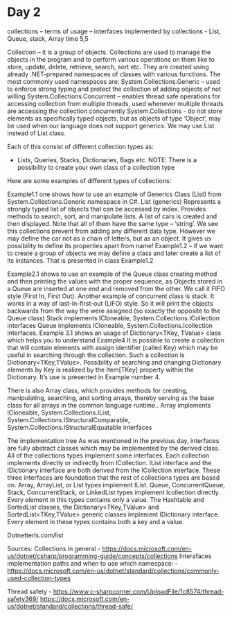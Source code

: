 # Day 2

collections – terms of usage – interfaces implemented by collections - List, Queue, stack, Array
time 5,5

Collection – it is a group of objects. Collections are used to manage the objects in the program and to perform various operations on them like to store, update, delete, retrieve, search, sort etc. They are created using already .NET-prepared namespaces of classes with various functions. The most commonly used namespaces are:
System.Collections.Generic – used to enforce strong typing and protect the collection of adding objects of not willing 
System.Collections.Concurrent – enables thread safe operations for accessing collection from multiple threads, used whenever multiple threads are accessing the collection concurrently
System.Collections - do not store elements as specifically typed objects, but as objects of type ‘Object’, may be used when our language does not support generics. We may use List instead of List<T> class.

Each of this consist of different collection types as:
- Lists, Queries, Stacks, Dictionaries, Bags etc.
NOTE: There is a possibility to create your own class of a collection type

Here are some examples of different types of collections:

Example1.1 one shows how to use an example of Generics Class (List<T>) from System.Collections.Generic namespace in C#. List<T> (generics) Represents a strongly typed list of objects that can be accessed by index. Provides methods to search, sort, and manipulate lists. A list of cars is created and then displayed. Note that all of them have the same type – ‘string’. We see this collections prevent from adding any different data type. However we may define the car not as a chain of letters, but as an object. It gives us possibility to define its properties apart from name!
Example1.2 – if we want to create a group of objects we may define a class and later create a list of its instances. That is presented in class Example1.2

Example2.1 shows to use an example of the Queue class creating method and then printing the values with the proper sequence, as Objects stored in a Queue are inserted at one end and removed from the other. We call it FIFO style (First In, First Out). Another example of concurrent class is stack. It works in a way of last-in-first-out (LIFO) style. So it will print the objects backwards from the way the were assigned (so exactly the opposite to the Queue class)
Stack implements ICloneable, System.Collections.ICollection interfaces
Queue implements ICloneable, System.Collections.Icollection interfaces.
Example 3.1 shows an usage of Dictionary<TKey, TValue> class which helps you to understand 
Example4
It is possible to create a collection that will contain elements with assign identifier (called Key) which may be useful in searching through the collection. Such a collection is Dictionary<TKey,TValue>. Possibility of searching and changing Dictionary elements by Key is realized by the Item[TKey] property within the Dictionary. It’s use is presented in Example number 4.


There is also Array class, which provides methods for creating, manipulating, searching, and sorting arrays, thereby serving as the base class for all arrays in the common language runtime.. 
Array implements ICloneable, System.Collections.IList, System.Collections.IStructuralComparable, System.Collections.IStructuralEquatable interfaces

The implementation tree
As was mentioned in the previous day, interfaces are fully abstract classes which may be implemented by the derived class. All of the collections types implement some interfaces. Each collection implements directly or indirectly from ICollection.  IList interface and the IDictionary interface are both derived from the ICollection interface. These three interfaces are foundation that the rest of collections types are based on. Array, ArrayList, or List<T> types implement IList. Queue, ConcurrentQueue<T>, Stack, ConcurrentStack<T>, or LinkedList<T> types implement Icollection directly. Every element in this types contains only a value.
The Hashtable and SortedList classes, the Dictionary<TKey,TValue> and SortedList<TKey,TValue> generic classes implement IDictionary interface. Every element in these types contains both a key and a value.



Dotnetterls.com/list

Sources:
Collections in general - https://docs.microsoft.com/en-us/dotnet/csharp/programming-guide/concepts/collections
Interafaces implementation paths and when to use which namespace: - https://docs.microsoft.com/en-us/dotnet/standard/collections/commonly-used-collection-types

Thread safety - https://www.c-sharpcorner.com/UploadFile/1c8574/thread-safety369/
		https://docs.microsoft.com/en-us/dotnet/standard/collections/thread-safe/



